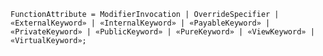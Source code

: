 <!-- This file is generated automatically by infrastructure scripts. Please don't edit by hand. -->

```{ .ebnf .slang-ebnf #FunctionAttribute }
FunctionAttribute = ModifierInvocation | OverrideSpecifier | «ExternalKeyword» | «InternalKeyword» | «PayableKeyword» | «PrivateKeyword» | «PublicKeyword» | «PureKeyword» | «ViewKeyword» | «VirtualKeyword»;
```

